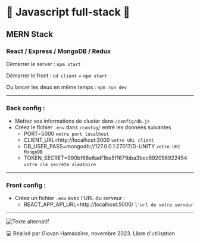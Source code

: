 # 🚀 Javascript full-stack 🚀

## MERN Stack

### React / Express / MongoDB / Redux

Démarrer le server : `npm start`

Démarrer le front : `cd client` + `npm start`

Ou lancer les deux en même temps : `npm run dev`

---

### Back config :

- Mettez vos informations de cluster dans `/config/db.js`
- Créez le fichier `.env` dans `/config/` entré les données suivantes
  - PORT=5000 `votre port localhost`
  - CLIENT_URL=http://localhost:3000 `votre URL client`
  - DB_USER_PASS=mongodb://127.0.0.1:27017/D-UNITY `votre URI MongoDB`
  - TOKEN_SECRET=990bf68e6adf1be5f1671bba3bec692056922454 `votre clé secrète aléatoire`

---

### Front config :

- Créez un fichier `.env` avec l'URL du serveur :
  - REACT_APP_API_URL=http://localhost:5000/ `l'url de votre serveur`

---

![Texte alternatif](./client/public/img/screenshotd.jpg "Capture d'écran")

💻 Réalisé par Giovan Hamadaïne, novembre 2023. Libre d'utilisation
